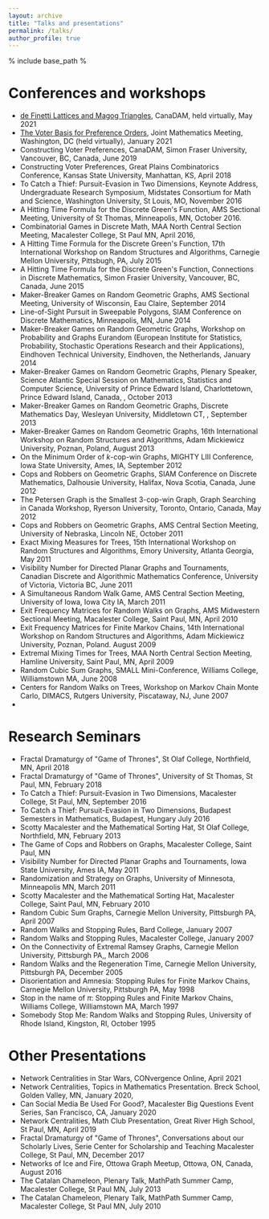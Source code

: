 ```yaml
---
layout: archive
title: "Talks and presentations"
permalink: /talks/
author_profile: true
---
```




% include base_path %

Conferences and workshops 
======


* [de Finetti Lattices and Magog Triangles](https://github.com/mathbeveridge/mathbeveridge.github.io/blob/master/files/definetti-canadam2021.pdf), CanaDAM, held virtually, May 2021
* [The Voter Basis for Preference Orders](https://github.com/mathbeveridge/mathbeveridge.github.io/blob/master/files/voterbasis-jmm2020.pdf), Joint Mathematics Meeting, Washington, DC (held virtually),  January 2021
*  Constructing Voter Preferences, CanaDAM, Simon Fraser University,  Vancouver, BC, Canada, June 2019 
* Constructing Voter Preferences, Great Plains Combinatorics Conference, Kansas State University, Manhattan, KS,  April 2018 
* To Catch a Thief: Pursuit-Evasion in Two Dimensions, Keynote Address, Undergraduate Research Symposium, Midstates Consortium for Math and Science, Washington University, St Louis, MO, November 2016 
* A Hitting Time Formula for the Discrete Green's Function,  AMS Sectional Meeting, University of St Thomas, Minneapolis, MN, October 2016.
* Combinatorial Games in Discrete Math,  MAA North Central Section Meeting, Macalester College, St Paul MN, April 2016, 
* A Hitting Time Formula for the Discrete Green's Function,  17th International Workshop on Random Structures and Algorithms, 
Carnegie Mellon University, Pittsbugh, PA,  July 2015 
* A Hitting Time Formula for the Discrete Green's Function, Connections in Discrete Mathematics, Simon Frasier University, Vancouver, BC, Canada, June 2015  
* Maker-Breaker Games on Random Geometric Graphs, AMS Sectional Meeting, University of Wisconsin, Eau Claire, September 2014 
* Line-of-Sight Pursuit in Sweepable Polygons,  SIAM Conference on Discrete Mathematics,  Minneapolis, MN, June 2014 	
* Maker-Breaker Games on Random Geometric Graphs,  Workshop on Probability and Graphs Eurandom (European Institute for 
Statistics, Probability,  Stochastic Operations  Research and their Applications), Eindhoven Technical University, Eindhoven, the Netherlands, January 2014 
* Maker-Breaker Games on Random Geometric Graphs, Plenary Speaker, Science Atlantic Special Session on Mathematics, Statistics and Computer Science, University of Prince Edward Island, Charlottetown, Prince Edward Island, Canada, ,  October 2013 
* Maker-Breaker Games on Random Geometric Graphs, Discrete Mathematics Day, Wesleyan University, Middletown CT, ,  September 2013 
* Maker-Breaker Games on Random Geometric Graphs,   16th International Workshop on Random Structures and Algorithms, 
Adam Mickiewicz University, Poznan, Poland, August 2013 
* On the Minimum Order of $k$-cop-win Graphs,  MIGHTY LIII Conference, Iowa State University, Ames, IA, September 2012 
*  Cops and Robbers on Geometric Graphs,   SIAM Conference on Discrete Mathematics, Dalhousie University, Halifax, Nova Scotia, Canada,  June 2012 
* The Petersen Graph is the Smallest 3-cop-win Graph,  Graph Searching in Canada Workshop, Ryerson University, Toronto, Ontario, Canada,   May 2012 
* Cops and Robbers on Geometric Graphs,   AMS Central Section Meeting,  University of Nebraska, Lincoln NE,   October 2011 
* Exact Mixing Measures for Trees, 15th International Workshop on Random Structures and Algorithms,  Emory University, Atlanta Georgia,  May 2011 
* Visibility Number for Directed Planar Graphs and Tournaments, Canadian Discrete and Algorithmic Mathematics Conference, 
 University of Victoria, Victoria BC,   June 2011 
*  A Simultaneous Random Walk Game,   AMS Central Section Meeting,  University of Iowa, Iowa City IA,  March 2011 
* Exit Frequency Matrices for Random Walks on Graphs,  AMS Midwestern Sectional Meeting, Macalester College, Saint Paul, MN,   April 2010 
* Exit Frequency Matrices for Finite Markov Chains, 14th International Workshop on Random Structures and Algorithms, 
 Adam Mickiewicz University, Poznan, Poland. August 2009 
* Extremal Mixing Times for Trees,  MAA North Central Section Meeting, Hamline University, Saint Paul, MN, April 2009 
* Random Cubic Sum Graphs,  SMALL Mini-Conference, Williams College, Williamstown MA, June 2008 
* Centers for Random Walks on Trees,  Workshop on Markov Chain Monte Carlo, DIMACS, Rutgers University, Piscataway, NJ,  June 2007
* 

Research Seminars
======

* Fractal Dramaturgy of "Game of Thrones",  St Olaf College, Northfield, MN, April 2018 
* Fractal Dramaturgy of "Game of Thrones",  University of St Thomas, St Paul, MN, February 2018
* To Catch a Thief: Pursuit-Evasion in Two Dimensions,  Macalester College, St Paul, MN, September 2016 
* To Catch a Thief: Pursuit-Evasion in Two Dimensions,  Budapest Semesters in Mathematics, Budapest, Hungary July 2016 
* Scotty Macalester and the Mathematical Sorting Hat,  St Olaf College, Northfield, MN, February 2013 
* The Game of Cops and Robbers on Graphs, Macalester College, Saint Paul, MN
* Visibility Number for Directed Planar Graphs and Tournaments, Iowa State University, Ames IA, May 2011
* Randomization and Strategy on Graphs, University of Minnesota, Minneapolis MN, March 2011
* Scotty Macalester and the Mathematical Sorting Hat,  Macalester College, Saint Paul, MN, February 2010
* Random Cubic Sum Graphs,  Carnegie Mellon University, Pittsburgh PA, April 2007 
* Random Walks and Stopping Rules,  Bard College, January 2007 
* Random Walks and Stopping Rules,  Macalester College, January 2007 
* On the Connectivity of Extremal Ramsey Graphs,  Carnegie Mellon University,  Pittsburgh PA,, March 2006  
* Random Walks and the Regeneration Time,  Carnegie Mellon University, Pittsburgh PA, December 2005 
* Disorientation and Amnesia: Stopping Rules for Finite Markov Chains, Carnegie Mellon University, Pittsburgh PA, May 1998 
* Stop in the name of $\pi$: Stopping Rules and Finite Markov Chains, Williams College, Williamstown MA, March 1997 
* Somebody Stop Me: Random Walks and Stopping Rules, University of Rhode Island, Kingston, RI,  October 1995 




Other Presentations 
======


* Network Centralities in Star Wars, CONvergence Online, April 2021
* Network Centralities,  Topics in Mathematics Presentation. Breck School, Golden Valley, MN, January 2020, 
* Can Social Media Be Used  For Good?,  Macalester Big Questions Event Series, San Francisco, CA, January 2020 
* Network Centralities,  Math Club Presentation, Great  River  High School, St Paul, MN,   April 2019 
* Fractal Dramaturgy of "Game of Thrones",  Conversations about our Scholarly Lives, Serie Center for Scholarship and Teaching 
Macalester College, St Paul, MN,  December 2017
* Networks of Ice and Fire, Ottowa Graph Meetup, Ottowa, ON, Canada, August 2016
* The Catalan Chameleon,  Plenary Talk, MathPath Summer Camp, Macalester College, St Paul MN,  July 2013 
* The Catalan Chameleon,  Plenary Talk, MathPath Summer Camp, Macalester College, St Paul MN,  July 2010 
